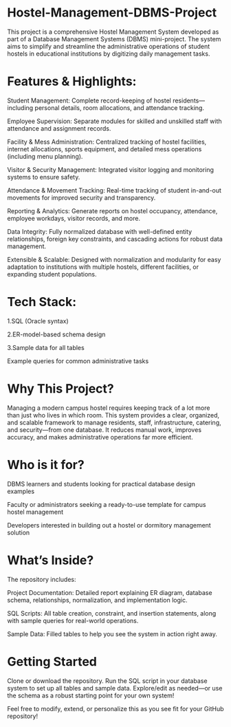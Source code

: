 # Hostel-Management-DBMS-Project

This project is a comprehensive Hostel Management System developed as part of a Database Management Systems (DBMS) mini-project. The system aims to simplify and streamline the administrative operations of student hostels in educational institutions by digitizing daily management tasks.

# Features & Highlights:

Student Management: Complete record-keeping of hostel residents—including personal details, room allocations, and attendance tracking.

Employee Supervision: Separate modules for skilled and unskilled staff with attendance and assignment records.

Facility & Mess Administration: Centralized tracking of hostel facilities, internet allocations, sports equipment, and detailed mess operations (including menu planning).

Visitor & Security Management: Integrated visitor logging and monitoring systems to ensure safety.

Attendance & Movement Tracking: Real-time tracking of student in-and-out movements for improved security and transparency.

Reporting & Analytics: Generate reports on hostel occupancy, attendance, employee workdays, visitor records, and more.

Data Integrity: Fully normalized database with well-defined entity relationships, foreign key constraints, and cascading actions for robust data management.

Extensible & Scalable: Designed with normalization and modularity for easy adaptation to institutions with multiple hostels, different facilities, or expanding student populations.

# Tech Stack:

1.SQL (Oracle syntax)

2.ER-model-based schema design

3.Sample data for all tables

Example queries for common administrative tasks

# Why This Project?
Managing a modern campus hostel requires keeping track of a lot more than just who lives in which room. This system provides a clear, organized, and scalable framework to manage residents, staff, infrastructure, catering, and security—from one database. It reduces manual work, improves accuracy, and makes administrative operations far more efficient.

# Who is it for?
DBMS learners and students looking for practical database design examples

Faculty or administrators seeking a ready-to-use template for campus hostel management

Developers interested in building out a hostel or dormitory management solution

# What’s Inside?
The repository includes:

Project Documentation: Detailed report explaining ER diagram, database schema, relationships, normalization, and implementation logic.

SQL Scripts: All table creation, constraint, and insertion statements, along with sample queries for real-world operations.

Sample Data: Filled tables to help you see the system in action right away.

# Getting Started
Clone or download the repository. Run the SQL script in your database system to set up all tables and sample data. Explore/edit as needed—or use the schema as a robust starting point for your own system!

Feel free to modify, extend, or personalize this as you see fit for your GitHub repository!

